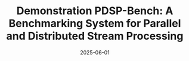 ---
title: "Demonstration PDSP-Bench: A Benchmarking System for Parallel and Distributed Stream Processing"
collection: publications
category: conferences
permalink: /publication/2024-pdspbench
#excerpt: 'This paper is about the number 1. 📄 [PDF](http://academicpages.github.io/files/paper1.pdf) | 📚 [BibTeX](http://academicpages.github.io/files/bibtex1.bib)'
date: 2025-06-01
#venue: 'arXiv preprint arXiv:2504.10704'
#slidesurl: 'http://pratyushagnihotri.github.io/files/slides1.pdf'
paperurl: '📄 http://pratyushagnihotri.github.io/files/pdspbench.pdf'
bibtexurl: '📚 http://pratyushagnihotri.github.io/files/pdspbench.bib'
citation: '<b>Agnihotri, Pratyush</b> and Koldehofe, Boris and Heinrich, Roman and Binnig, Carsten and Luthra, Manisha. (2025). &quot;PDSP-Bench: A Benchmarking System for Parallel and Distributed Stream Processing.&quot; <i>Companion of the 2025 International Conference on Management of Data (SIGMOD-Companion), June 22--27, 2025, Berlin, Germany</i>.'
---